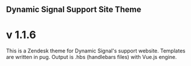 ## Dynamic Signal Support Site Theme
# v 1.1.6

This is a Zendesk theme for Dynamic Signal's support website. Templates are written in pug. Output is .hbs (handlebars files) with Vue.js engine.
